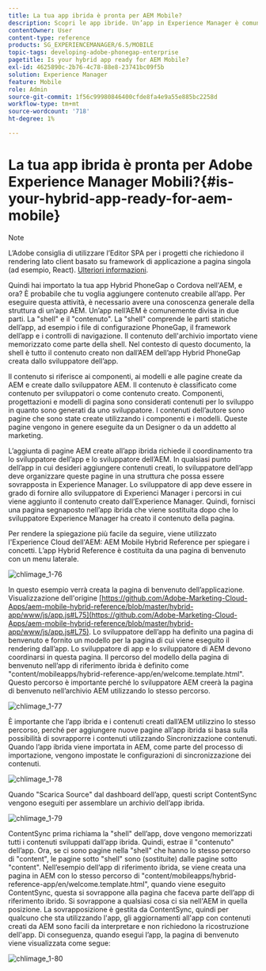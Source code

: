```yaml
---
title: La tua app ibrida è pronta per AEM Mobile?
description: Scopri le app ibride. Un’app in Experience Manager è comunemente divisa in due parti. La "shell" e il "contenuto" e questa pagina forniscono ulteriori informazioni su questi argomenti.
contentOwner: User
content-type: reference
products: SG_EXPERIENCEMANAGER/6.5/MOBILE
topic-tags: developing-adobe-phonegap-enterprise
pagetitle: Is your hybrid app ready for AEM Mobile?
exl-id: 4625890c-2b76-4c78-88e8-23741bc09f5b
solution: Experience Manager
feature: Mobile
role: Admin
source-git-commit: 1f56c99980846400cfde8fa4e9a55e885bc2258d
workflow-type: tm+mt
source-wordcount: '718'
ht-degree: 1%

---
```


# La tua app ibrida è pronta per Adobe Experience Manager Mobili?{#is-your-hybrid-app-ready-for-aem-mobile}

>[!NOTE]
>
>L’Adobe consiglia di utilizzare l’Editor SPA per i progetti che richiedono il rendering lato client basato su framework di applicazione a pagina singola (ad esempio, React). [Ulteriori informazioni](/help/sites-developing/spa-overview.md).

Quindi hai importato la tua app Hybrid PhoneGap o Cordova nell&#39;AEM, e ora? È probabile che tu voglia aggiungere contenuto creabile all’app. Per eseguire questa attività, è necessario avere una conoscenza generale della struttura di un’app AEM. Un’app nell’AEM è comunemente divisa in due parti. La &quot;shell&quot; e il &quot;contenuto&quot;. La &quot;shell&quot; comprende le parti statiche dell’app, ad esempio i file di configurazione PhoneGap, il framework dell’app e i controlli di navigazione. Il contenuto dell&#39;archivio importato viene memorizzato come parte della shell. Nel contesto di questo documento, la shell è tutto il contenuto creato non dall’AEM dell’app Hybrid PhoneGap creata dallo sviluppatore dell’app.

Il contenuto si riferisce ai componenti, ai modelli e alle pagine create da AEM e create dallo sviluppatore AEM. Il contenuto è classificato come contenuto per sviluppatori o come contenuto creato. Componenti, progettazioni e modelli di pagina sono considerati contenuti per lo sviluppo in quanto sono generati da uno sviluppatore. I contenuti dell’autore sono pagine che sono state create utilizzando i componenti e i modelli. Queste pagine vengono in genere eseguite da un Designer o da un addetto al marketing.

L’aggiunta di pagine AEM create all’app ibrida richiede il coordinamento tra lo sviluppatore dell’app e lo sviluppatore dell’AEM. In qualsiasi punto dell’app in cui desideri aggiungere contenuti creati, lo sviluppatore dell’app deve organizzare queste pagine in una struttura che possa essere sovrapposta in Experience Manager. Lo sviluppatore di app deve essere in grado di fornire allo sviluppatore di Experienci Manager i percorsi in cui viene aggiunto il contenuto creato dall’Experience Manager. Quindi, fornisci una pagina segnaposto nell’app ibrida che viene sostituita dopo che lo sviluppatore Experience Manager ha creato il contenuto della pagina.

Per rendere la spiegazione più facile da seguire, viene utilizzato l&#39;Experience Cloud dell&#39;AEM: AEM Mobile Hybrid Reference per spiegare i concetti. L’app Hybrid Reference è costituita da una pagina di benvenuto con un menu laterale.

![chlimage_1-76](assets/chlimage_1-76.png)

In questo esempio verrà creata la pagina di benvenuto dell’applicazione. Visualizzazione dell&#39;origine [https://github.com/Adobe-Marketing-Cloud-Apps/aem-mobile-hybrid-reference/blob/master/hybrid-app/www/js/app.js#L75](https://github.com/Adobe-Marketing-Cloud-Apps/aem-mobile-hybrid-reference/blob/master/hybrid-app/www/js/app.js#L75). Lo sviluppatore dell’app ha definito una pagina di benvenuto e fornito un modello per la pagina di cui viene eseguito il rendering dall’app. Lo sviluppatore di app e lo sviluppatore di AEM devono coordinarsi in questa pagina. Il percorso del modello della pagina di benvenuto nell’app di riferimento ibrida è definito come &quot;content/mobileapps/hybrid-reference-app/en/welcome.template.html&quot;. Questo percorso è importante perché lo sviluppatore AEM creerà la pagina di benvenuto nell’archivio AEM utilizzando lo stesso percorso.

![chlimage_1-77](assets/chlimage_1-77.png)

È importante che l’app ibrida e i contenuti creati dall’AEM utilizzino lo stesso percorso, perché per aggiungere nuove pagine all’app ibrida si basa sulla possibilità di sovrapporre i contenuti utilizzando Sincronizzazione contenuti. Quando l’app ibrida viene importata in AEM, come parte del processo di importazione, vengono impostate le configurazioni di sincronizzazione dei contenuti.

![chlimage_1-78](assets/chlimage_1-78.png)

Quando &quot;Scarica Source&quot; dal dashboard dell’app, questi script ContentSync vengono eseguiti per assemblare un archivio dell’app ibrida.

![chlimage_1-79](assets/chlimage_1-79.png)

ContentSync prima richiama la &quot;shell&quot; dell’app, dove vengono memorizzati tutti i contenuti sviluppati dall’app ibrida. Quindi, estrae il &quot;contenuto&quot; dell’app. Ora, se ci sono pagine nella &quot;shell&quot; che hanno lo stesso percorso di &quot;content&quot;, le pagine sotto &quot;shell&quot; sono (sostituite) dalle pagine sotto &quot;content&quot;. Nell’esempio dell’app di riferimento ibrida, se viene creata una pagina in AEM con lo stesso percorso di &quot;content/mobileapps/hybrid-reference-app/en/welcome.template.html&quot;, quando viene eseguito ContentSync, questa si sovrappone alla pagina che faceva parte dell’app di riferimento ibrido. Si sovrappone a qualsiasi cosa ci sia nell&#39;AEM in quella posizione. La sovrapposizione è gestita da ContentSync, quindi per qualcuno che sta utilizzando l&#39;app, gli aggiornamenti all&#39;app con contenuti creati da AEM sono facili da interpretare e non richiedono la ricostruzione dell&#39;app. Di conseguenza, quando esegui l’app, la pagina di benvenuto viene visualizzata come segue:

![chlimage_1-80](assets/chlimage_1-80.png)
